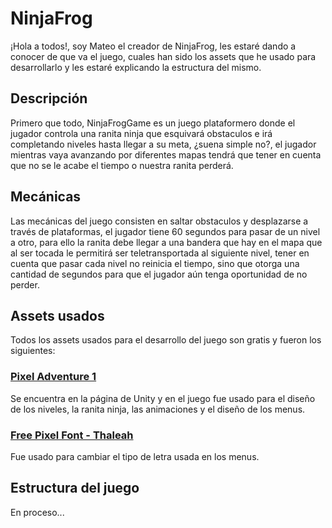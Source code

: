 # NinjaFrog
¡Hola a todos!, soy Mateo el creador de NinjaFrog, les estaré dando a conocer de que va el juego, cuales han sido los assets que he usado para desarrollarlo y les estaré explicando la estructura del mismo.

## Descripción
Primero que todo, NinjaFrogGame es un juego plataformero donde el jugador controla una ranita ninja que esquivará obstaculos e irá completando niveles hasta llegar a su meta, ¿suena simple no?, el jugador mientras vaya avanzando
por diferentes mapas tendrá que tener en cuenta que no se le acabe el tiempo o nuestra ranita perderá.

## Mecánicas
Las mecánicas del juego consisten en saltar obstaculos y desplazarse a través de plataformas, el jugador tiene 60 segundos para pasar de un nivel a otro, para ello la ranita debe llegar a una bandera que hay en el mapa que al ser tocada le permitirá ser teletransportada al siguiente nivel, tener en cuenta que pasar cada nivel no reinicia el tiempo, sino que otorga una cantidad de segundos para que el jugador aún tenga oportunidad de no perder.


## Assets usados
Todos los assets usados para el desarrollo del juego son gratis y fueron los siguientes:
### [Pixel Adventure 1](https://assetstore.unity.com/packages/2d/characters/pixel-adventure-1-155360)
Se encuentra en la página de Unity y en el juego fue usado para el diseño de los niveles, la ranita ninja, las animaciones y el diseño de los menus.
### [Free Pixel Font - Thaleah](https://assetstore.unity.com/packages/2d/fonts/free-pixel-font-thaleah-140059)
Fue usado para cambiar el tipo de letra usada en los menus.

## Estructura del juego
En proceso...

